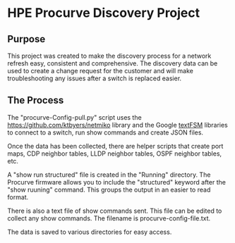 # HPE Procurve Discovery Project<!-- omit from toc -->

## Purpose

This project was created to make the discovery process for a network refresh easy, consistent and comprehensive. The discovery data can be used to create a change request for the customer and will make troubleshooting any issues after a switch is replaced easier.

## The Process

The "procurve-Config-pull.py" script uses the <https://github.com/ktbyers/netmiko> library and the Google [textFSM](https://github.com/networktocode/ntc-templates/tree/master) libraries to connect to a switch, run show commands and create JSON files.

Once the data has been collected, there are helper scripts that create port maps, CDP neighbor tables, LLDP neighbor tables, OSPF neighbor tables, etc.

A "show run structured" file is created in the "Running" directory. The Procurve firmware allows you to include the "structured" keyword after the "show ruuning" command. This groups the output in an easier to read format.

There is also a text file of show commands sent. This file can be edited to collect any show commands. The filename is procurve-config-file.txt.

The data is saved to various directories for easy access.
